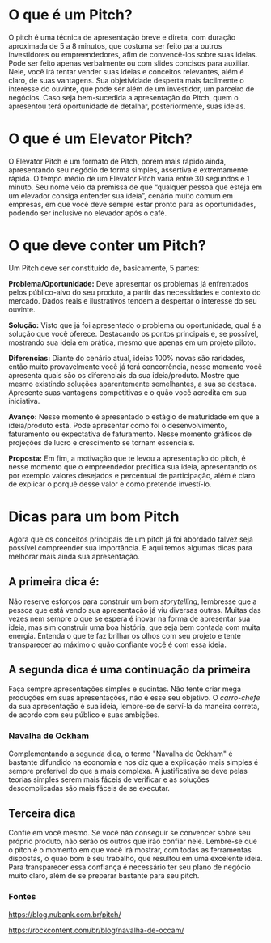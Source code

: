 # O que é um Pitch?
  O pitch é uma técnica de apresentação breve e direta, com duração aproximada de 5 a 8 minutos, que costuma ser feito para outros investidores ou empreendedores, afim de convencê-los sobre suas ideias. Pode ser feito apenas verbalmente ou com slides concisos para auxiliar. Nele, você irá tentar vender suas ideias e conceitos relevantes, além é claro, de suas vantagens. Sua objetividade desperta mais facilmente o interesse do ouvinte, que pode ser além de um investidor, um parceiro de negócios. Caso seja bem-sucedida a apresentação do Pitch, quem o apresentou terá oportunidade de detalhar, posteriormente, suas ideias.

# O que é um Elevator Pitch?
  O Elevator Pitch é um formato de Pitch, porém mais rápido ainda, apresentando seu negócio de forma simples, assertiva e extremamente rápida. O tempo médio de um Elevator Pitch varia entre 30 segundos e 1 minuto. Seu nome veio da premissa de que “qualquer pessoa que esteja em um elevador consiga entender sua ideia”, cenário muito comum em empresas, em que você deve sempre estar pronto para as oportunidades, podendo ser inclusive no elevador após o café.

# O que deve conter um Pitch?
  Um Pitch deve ser constituído de, basicamente, 5 partes:

__Problema/Oportunidade:__ Deve apresentar os problemas já enfrentados pelos  público-alvo do seu produto, a partir das necessidades e contexto do mercado. Dados reais e ilustrativos tendem a despertar o interesse do seu ouvinte.

__Solução:__ Visto que já foi apresentado o problema ou oportunidade, qual é a solução que você oferece. Destacando os pontos principais e, se possível, mostrando sua ideia em prática, mesmo que apenas em um projeto piloto.

__Diferencias:__ Diante do cenário atual, ideias 100% novas são raridades, então muito provavelmente você já terá concorrência, nesse momento você apresenta quais são os diferenciais da sua ideia/produto. Mostre que mesmo existindo soluções aparentemente semelhantes, a sua se destaca. Apresente suas vantagens competitivas e o quão você acredita em sua iniciativa.

__Avanço:__ Nesse momento é apresentado o estágio de maturidade em que a ideia/produto está. Pode apresentar como foi o desenvolvimento, faturamento ou expectativa de faturamento. Nesse momento gráficos de projeções de lucro e crescimento se tornam essenciais.

__Proposta:__ Em fim, a motivação que te levou a apresentação do pitch, é nesse momento que o empreendedor precifica sua ideia, apresentando os por exemplo valores desejados e percentual de participação, além é claro de explicar o porquê desse valor e como pretende investí-lo.

# Dicas para um bom Pitch
Agora que os conceitos principais de um pitch já foi abordado talvez seja possível compreender sua importância. E aqui temos algumas dicas para melhorar mais ainda sua apresentação. 

## A primeira dica é:

Não reserve esforços para construir um bom _storytelling_, lembresse que a pessoa que está vendo sua apresentação já viu diversas outras. Muitas das vezes nem sempre o que se espera é inovar na forma de apresentar sua ideia, mas sim construir uma boa história, que seja bem contada com muita energia. Entenda o que te faz brilhar os olhos com seu projeto e tente transparecer ao máximo o quão confiante você é com essa ideia.

## A segunda dica é uma continuação da primeira

Faça sempre apresentações simples e sucintas. Não tente criar mega produções em suas apresentações, não é esse seu objetivo. O _carro-chefe_ da sua apresentação é sua ideia, lembre-se de serví-la da maneira correta, de acordo com seu público e suas ambições.

### Navalha de Ockham

Complementando a segunda dica, o termo "Navalha de Ockham" é bastante difundido na economia e nos diz que a explicação mais simples é sempre preferível do que a mais complexa. A justificativa se deve pelas teorias simples serem mais fáceis de verificar e as soluções descomplicadas são mais fáceis de se executar.

## Terceira dica

Confie em você mesmo. Se você não conseguir se convencer sobre seu próprio produto, não serão os outros que irão confiar nele. Lembre-se que o pitch é o momento em que você irá mostrar, com todas as ferramentas dispostas, o quão bom é seu trabalho, que resultou em uma excelente ideia. Para transparecer essa confiança é necessário ter seu plano de negócio muito claro, além de se preparar bastante para seu pitch.



### Fontes

https://blog.nubank.com.br/pitch/

https://rockcontent.com/br/blog/navalha-de-occam/
